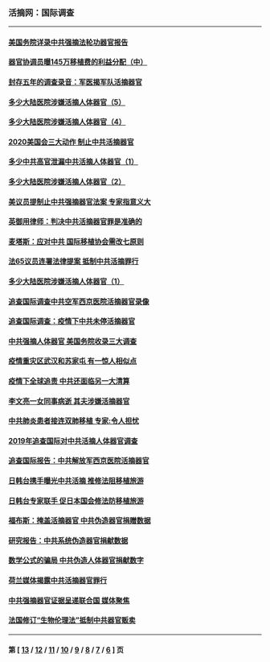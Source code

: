 ### 活摘网：国际调查
---
#### [美国务院详录中共强摘法轮功器官报告](../../pages/nf5947/n12944519.md?06020430) 
#### [器官协调员曝145万移植费的利益分配（中）](../../pages/nf5947/n12894547.md?06020430) 
#### [封存五年的调查录音：军医揭军队活摘器官](../../pages/nf5947/n12798692.md?06020430) 
#### [多少大陆医院涉嫌活摘人体器官（5）](../../pages/nf5947/n12768383.md?06020430) 
#### [多少大陆医院涉嫌活摘人体器官（4）](../../pages/nf5947/n12664434.md?06020430) 
#### [2020美国会三大动作 制止中共活摘器官](../../pages/nf5947/n12682004.md?06020430) 
#### [多少中共高官泄漏中共活摘人体器官（1）](../../pages/nf5947/n12671234.md?06020430) 
#### [多少大陆医院涉嫌活摘人体器官（2）](../../pages/nf5947/n12655589.md?06020430) 
#### [美议员提制止中共强摘器官法案 专家指意义大](../../pages/nf5947/n12630561.md?06020430) 
#### [英御用律师：判决中共活摘器官罪是准确的](../../pages/nf5947/n12580740.md?06020430) 
#### [麦塔斯：应对中共 国际移植协会需改七原则](../../pages/nf5947/n12514711.md?06020430) 
#### [法65议员连署法律提案 抵制中共活摘罪行](../../pages/nf5947/n12437047.md?06020430) 
#### [多少大陆医院涉嫌活摘人体器官（1）](../../pages/nf5947/n12414284.md?06020430) 
#### [追查国际调查中共空军西京医院活摘器官录像](../../pages/nf5947/n12348837.md?06020430) 
#### [追查国际调查：疫情下中共未停活摘器官](../../pages/nf5947/n12273415.md?06020430) 
#### [中共强摘人体器官 美国务院收录三大调查](../../pages/nf5947/n12181488.md?06020430) 
#### [疫情重灾区武汉和苏家屯 有一惊人相似点](../../pages/nf5947/n12150824.md?06020430) 
#### [疫情下全球追责 中共还面临另一大清算](../../pages/nf5947/n12070397.md?06020430) 
#### [李文亮一女同事病逝 其夫涉嫌活摘器官](../../pages/nf5947/n11957882.md?06020430) 
#### [中共肺炎患者接连双肺移植 专家:令人担忧](../../pages/nf5947/n11945516.md?06020430) 
#### [2019年追查国际对中共活摘人体器官调查](../../pages/nf5947/n11917733.md?06020430) 
#### [追查国际报告：中共解放军西京医院活摘器官](../../pages/nf5947/n11838359.md?06020430) 
#### [日韩台携手曝光中共活摘 推修法阻移植旅游](../../pages/nf5947/n11712046.md?06020430) 
#### [日韩台专家联手 促日本国会修法防移植旅游](../../pages/nf5947/n11708887.md?06020430) 
#### [福布斯：掩盖活摘器官 中共伪造器官捐赠数据](../../pages/nf5947/n11669316.md?06020430) 
#### [研究报告：中共系统伪造器官捐献数据](../../pages/nf5947/n11665366.md?06020430) 
#### [数学公式的骗局 中共伪造人体器官捐献数字](../../pages/nf5947/n11657738.md?06020430) 
#### [荷兰媒体揭露中共活摘器官罪行](../../pages/nf5947/n11574020.md?06020430) 
#### [中共强摘器官证据呈递联合国 媒体聚焦](../../pages/nf5947/n11546426.md?06020430) 
#### [法国修订“生物伦理法”抵制中共器官贩卖](../../pages/nf5947/n11545564.md?06020430) 

---
#### 第 [ [13](./13.md?06020430) / [12](./12.md?06020430) / [11](./11.md?06020430) / [10](./10.md?06020430) / [9](./9.md?06020430) / [8](./8.md?06020430) / [7](./7.md?06020430) / [6](./6.md?06020430) ] 页
